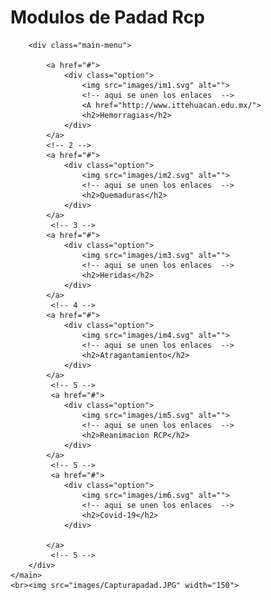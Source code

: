 <!DOCTYPE html>
<html lang="en">
<head>
    <meta charset="UTF-8">
    <meta http-equiv="X-UA-Compatible" content="IE=edge">
    <meta name="viewport" content="width=device-width, initial-scale=1.0">
    <title>Modulos _Padad_RCP</title>
    <link rel="stylesheet" href="css/normalize.css">
    <link rel="stylesheet" href="css/estilos.css">
    
</head>
<body>
    <main>
         <h1 class="title"> Modulos  de Padad Rcp</h1>
        
        
        <div class="main-menu">

            <a href="#">
                <div class="option">
                    <img src="images/im1.svg" alt="">
                    <!-- aqui se unen los enlaces  -->
                    <A href="http://www.ittehuacan.edu.mx/">
                    <h2>Hemorragias</h2>
                </div>
            </a>
            <!-- 2 -->
            <a href="#">
                <div class="option">
                    <img src="images/im2.svg" alt="">
                    <!-- aqui se unen los enlaces  -->
                    <h2>Quemaduras</h2>
                </div>
            </a>
             <!-- 3 -->
            <a href="#">
                <div class="option">
                    <img src="images/im3.svg" alt="">
                    <!-- aqui se unen los enlaces  -->
                    <h2>Heridas</h2>
                </div>
            </a>
             <!-- 4 -->
            <a href="#">
                <div class="option">
                    <img src="images/im4.svg" alt="">
                    <!-- aqui se unen los enlaces  -->
                    <h2>Atragantamiento</h2>
                </div>
            </a>
             <!-- 5 -->
             <a href="#">
                <div class="option">
                    <img src="images/im5.svg" alt="">
                    <!-- aqui se unen los enlaces  -->
                    <h2>Reanimacion RCP</h2>
                </div>
            </a>
             <!-- 5 -->
             <a href="#">
                <div class="option">
                    <img src="images/im6.svg" alt="">
                    <!-- aqui se unen los enlaces  -->
                    <h2>Covid-19</h2>
                </div>
                
            </a>
             <!-- 5 -->
        </div> 
    </main>
    <br><img src="images/Capturapadad.JPG" width="150">
</body>
</html>
